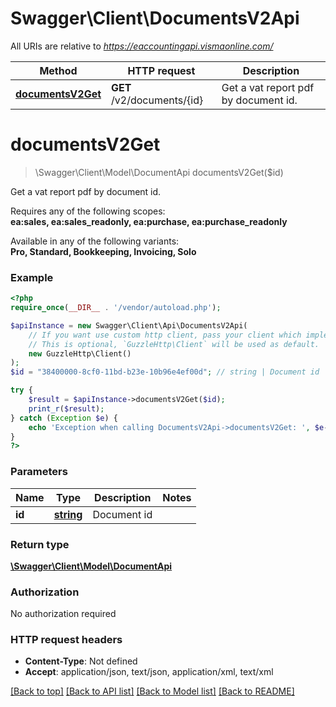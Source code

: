 # Swagger\Client\DocumentsV2Api

All URIs are relative to *https://eaccountingapi.vismaonline.com/*

Method | HTTP request | Description
------------- | ------------- | -------------
[**documentsV2Get**](DocumentsV2Api.md#documentsv2get) | **GET** /v2/documents/{id} | Get a vat report pdf by document id.

# **documentsV2Get**
> \Swagger\Client\Model\DocumentApi documentsV2Get($id)

Get a vat report pdf by document id.

<p>Requires any of the following scopes: <br><b>ea:sales, ea:sales_readonly, ea:purchase, ea:purchase_readonly</b></p><p>Available in any of the following variants: <br><b>Pro, Standard, Bookkeeping, Invoicing, Solo</b></p>

### Example
```php
<?php
require_once(__DIR__ . '/vendor/autoload.php');

$apiInstance = new Swagger\Client\Api\DocumentsV2Api(
    // If you want use custom http client, pass your client which implements `GuzzleHttp\ClientInterface`.
    // This is optional, `GuzzleHttp\Client` will be used as default.
    new GuzzleHttp\Client()
);
$id = "38400000-8cf0-11bd-b23e-10b96e4ef00d"; // string | Document id

try {
    $result = $apiInstance->documentsV2Get($id);
    print_r($result);
} catch (Exception $e) {
    echo 'Exception when calling DocumentsV2Api->documentsV2Get: ', $e->getMessage(), PHP_EOL;
}
?>
```

### Parameters

Name | Type | Description  | Notes
------------- | ------------- | ------------- | -------------
 **id** | [**string**](../Model/.md)| Document id |

### Return type

[**\Swagger\Client\Model\DocumentApi**](../Model/DocumentApi.md)

### Authorization

No authorization required

### HTTP request headers

 - **Content-Type**: Not defined
 - **Accept**: application/json, text/json, application/xml, text/xml

[[Back to top]](#) [[Back to API list]](../../README.md#documentation-for-api-endpoints) [[Back to Model list]](../../README.md#documentation-for-models) [[Back to README]](../../README.md)

